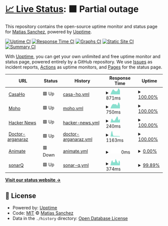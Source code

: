# [📈 Live Status](https://demo.upptime.js.org): <!--live status--> **🟧 Partial outage**

This repository contains the open-source uptime monitor and status page for [Matias Sanchez](https://demo.upptime.js.org), powered by [Upptime](https://github.com/upptime/upptime).

[![Uptime CI](https://github.com/MatiasL13/status-page/workflows/Uptime%20CI/badge.svg)](https://github.com/MatiasL13/status-page/actions?query=workflow%3A%22Uptime+CI%22)
[![Response Time CI](https://github.com/MatiasL13/status-page/workflows/Response%20Time%20CI/badge.svg)](https://github.com/MatiasL13/status-page/actions?query=workflow%3A%22Response+Time+CI%22)
[![Graphs CI](https://github.com/MatiasL13/status-page/workflows/Graphs%20CI/badge.svg)](https://github.com/MatiasL13/status-page/actions?query=workflow%3A%22Graphs+CI%22)
[![Static Site CI](https://github.com/MatiasL13/status-page/workflows/Static%20Site%20CI/badge.svg)](https://github.com/MatiasL13/status-page/actions?query=workflow%3A%22Static+Site+CI%22)
[![Summary CI](https://github.com/MatiasL13/status-page/workflows/Summary%20CI/badge.svg)](https://github.com/MatiasL13/status-page/actions?query=workflow%3A%22Summary+CI%22)

With [Upptime](https://upptime.js.org), you can get your own unlimited and free uptime monitor and status page, powered entirely by a GitHub repository. We use [Issues](https://github.com/MatiasL13/status-page/issues) as incident reports, [Actions](https://github.com/MatiasL13/status-page/actions) as uptime monitors, and [Pages](https://demo.upptime.js.org) for the status page.

<!--start: status pages-->
<!-- This summary is generated by Upptime (https://github.com/upptime/upptime) -->
<!-- Do not edit this manually, your changes will be overwritten -->
<!-- prettier-ignore -->
| URL | Status | History | Response Time | Uptime |
| --- | ------ | ------- | ------------- | ------ |
| <img alt="" src="https://icons.duckduckgo.com/ip3/www.intranet-casaho.com.ar.ico" height="13"> [CasaHo](http://www.intranet-casaho.com.ar) | 🟩 Up | [casa-ho.yml](https://github.com/MatiasL13/status-page/commits/HEAD/history/casa-ho.yml) | <details><summary><img alt="Response time graph" src="./graphs/casa-ho/response-time-week.png" height="20"> 871ms</summary><br><a href="https://demo.upptime.js.org/history/casa-ho"><img alt="Response time 1148" src="https://img.shields.io/endpoint?url=https%3A%2F%2Fraw.githubusercontent.com%2FMatiasL13%2Fstatus-page%2FHEAD%2Fapi%2Fcasa-ho%2Fresponse-time.json"></a><br><a href="https://demo.upptime.js.org/history/casa-ho"><img alt="24-hour response time 794" src="https://img.shields.io/endpoint?url=https%3A%2F%2Fraw.githubusercontent.com%2FMatiasL13%2Fstatus-page%2FHEAD%2Fapi%2Fcasa-ho%2Fresponse-time-day.json"></a><br><a href="https://demo.upptime.js.org/history/casa-ho"><img alt="7-day response time 871" src="https://img.shields.io/endpoint?url=https%3A%2F%2Fraw.githubusercontent.com%2FMatiasL13%2Fstatus-page%2FHEAD%2Fapi%2Fcasa-ho%2Fresponse-time-week.json"></a><br><a href="https://demo.upptime.js.org/history/casa-ho"><img alt="30-day response time 1273" src="https://img.shields.io/endpoint?url=https%3A%2F%2Fraw.githubusercontent.com%2FMatiasL13%2Fstatus-page%2FHEAD%2Fapi%2Fcasa-ho%2Fresponse-time-month.json"></a><br><a href="https://demo.upptime.js.org/history/casa-ho"><img alt="1-year response time 1143" src="https://img.shields.io/endpoint?url=https%3A%2F%2Fraw.githubusercontent.com%2FMatiasL13%2Fstatus-page%2FHEAD%2Fapi%2Fcasa-ho%2Fresponse-time-year.json"></a></details> | <details><summary><a href="https://demo.upptime.js.org/history/casa-ho">100.00%</a></summary><a href="https://demo.upptime.js.org/history/casa-ho"><img alt="All-time uptime 99.90%" src="https://img.shields.io/endpoint?url=https%3A%2F%2Fraw.githubusercontent.com%2FMatiasL13%2Fstatus-page%2FHEAD%2Fapi%2Fcasa-ho%2Fuptime.json"></a><br><a href="https://demo.upptime.js.org/history/casa-ho"><img alt="24-hour uptime 100.00%" src="https://img.shields.io/endpoint?url=https%3A%2F%2Fraw.githubusercontent.com%2FMatiasL13%2Fstatus-page%2FHEAD%2Fapi%2Fcasa-ho%2Fuptime-day.json"></a><br><a href="https://demo.upptime.js.org/history/casa-ho"><img alt="7-day uptime 100.00%" src="https://img.shields.io/endpoint?url=https%3A%2F%2Fraw.githubusercontent.com%2FMatiasL13%2Fstatus-page%2FHEAD%2Fapi%2Fcasa-ho%2Fuptime-week.json"></a><br><a href="https://demo.upptime.js.org/history/casa-ho"><img alt="30-day uptime 100.00%" src="https://img.shields.io/endpoint?url=https%3A%2F%2Fraw.githubusercontent.com%2FMatiasL13%2Fstatus-page%2FHEAD%2Fapi%2Fcasa-ho%2Fuptime-month.json"></a><br><a href="https://demo.upptime.js.org/history/casa-ho"><img alt="1-year uptime 99.90%" src="https://img.shields.io/endpoint?url=https%3A%2F%2Fraw.githubusercontent.com%2FMatiasL13%2Fstatus-page%2FHEAD%2Fapi%2Fcasa-ho%2Fuptime-year.json"></a></details>
| <img alt="" src="https://icons.duckduckgo.com/ip3/www.intranet-moho.com.ar.ico" height="13"> [Moho](http://www.intranet-moho.com.ar) | 🟩 Up | [moho.yml](https://github.com/MatiasL13/status-page/commits/HEAD/history/moho.yml) | <details><summary><img alt="Response time graph" src="./graphs/moho/response-time-week.png" height="20"> 750ms</summary><br><a href="https://demo.upptime.js.org/history/moho"><img alt="Response time 846" src="https://img.shields.io/endpoint?url=https%3A%2F%2Fraw.githubusercontent.com%2FMatiasL13%2Fstatus-page%2FHEAD%2Fapi%2Fmoho%2Fresponse-time.json"></a><br><a href="https://demo.upptime.js.org/history/moho"><img alt="24-hour response time 595" src="https://img.shields.io/endpoint?url=https%3A%2F%2Fraw.githubusercontent.com%2FMatiasL13%2Fstatus-page%2FHEAD%2Fapi%2Fmoho%2Fresponse-time-day.json"></a><br><a href="https://demo.upptime.js.org/history/moho"><img alt="7-day response time 750" src="https://img.shields.io/endpoint?url=https%3A%2F%2Fraw.githubusercontent.com%2FMatiasL13%2Fstatus-page%2FHEAD%2Fapi%2Fmoho%2Fresponse-time-week.json"></a><br><a href="https://demo.upptime.js.org/history/moho"><img alt="30-day response time 926" src="https://img.shields.io/endpoint?url=https%3A%2F%2Fraw.githubusercontent.com%2FMatiasL13%2Fstatus-page%2FHEAD%2Fapi%2Fmoho%2Fresponse-time-month.json"></a><br><a href="https://demo.upptime.js.org/history/moho"><img alt="1-year response time 799" src="https://img.shields.io/endpoint?url=https%3A%2F%2Fraw.githubusercontent.com%2FMatiasL13%2Fstatus-page%2FHEAD%2Fapi%2Fmoho%2Fresponse-time-year.json"></a></details> | <details><summary><a href="https://demo.upptime.js.org/history/moho">100.00%</a></summary><a href="https://demo.upptime.js.org/history/moho"><img alt="All-time uptime 99.93%" src="https://img.shields.io/endpoint?url=https%3A%2F%2Fraw.githubusercontent.com%2FMatiasL13%2Fstatus-page%2FHEAD%2Fapi%2Fmoho%2Fuptime.json"></a><br><a href="https://demo.upptime.js.org/history/moho"><img alt="24-hour uptime 100.00%" src="https://img.shields.io/endpoint?url=https%3A%2F%2Fraw.githubusercontent.com%2FMatiasL13%2Fstatus-page%2FHEAD%2Fapi%2Fmoho%2Fuptime-day.json"></a><br><a href="https://demo.upptime.js.org/history/moho"><img alt="7-day uptime 100.00%" src="https://img.shields.io/endpoint?url=https%3A%2F%2Fraw.githubusercontent.com%2FMatiasL13%2Fstatus-page%2FHEAD%2Fapi%2Fmoho%2Fuptime-week.json"></a><br><a href="https://demo.upptime.js.org/history/moho"><img alt="30-day uptime 100.00%" src="https://img.shields.io/endpoint?url=https%3A%2F%2Fraw.githubusercontent.com%2FMatiasL13%2Fstatus-page%2FHEAD%2Fapi%2Fmoho%2Fuptime-month.json"></a><br><a href="https://demo.upptime.js.org/history/moho"><img alt="1-year uptime 99.94%" src="https://img.shields.io/endpoint?url=https%3A%2F%2Fraw.githubusercontent.com%2FMatiasL13%2Fstatus-page%2FHEAD%2Fapi%2Fmoho%2Fuptime-year.json"></a></details>
| <img alt="" src="https://icons.duckduckgo.com/ip3/news.ycombinator.com.ico" height="13"> [Hacker News](https://news.ycombinator.com) | 🟩 Up | [hacker-news.yml](https://github.com/MatiasL13/status-page/commits/HEAD/history/hacker-news.yml) | <details><summary><img alt="Response time graph" src="./graphs/hacker-news/response-time-week.png" height="20"> 240ms</summary><br><a href="https://demo.upptime.js.org/history/hacker-news"><img alt="Response time 296" src="https://img.shields.io/endpoint?url=https%3A%2F%2Fraw.githubusercontent.com%2FMatiasL13%2Fstatus-page%2FHEAD%2Fapi%2Fhacker-news%2Fresponse-time.json"></a><br><a href="https://demo.upptime.js.org/history/hacker-news"><img alt="24-hour response time 259" src="https://img.shields.io/endpoint?url=https%3A%2F%2Fraw.githubusercontent.com%2FMatiasL13%2Fstatus-page%2FHEAD%2Fapi%2Fhacker-news%2Fresponse-time-day.json"></a><br><a href="https://demo.upptime.js.org/history/hacker-news"><img alt="7-day response time 240" src="https://img.shields.io/endpoint?url=https%3A%2F%2Fraw.githubusercontent.com%2FMatiasL13%2Fstatus-page%2FHEAD%2Fapi%2Fhacker-news%2Fresponse-time-week.json"></a><br><a href="https://demo.upptime.js.org/history/hacker-news"><img alt="30-day response time 253" src="https://img.shields.io/endpoint?url=https%3A%2F%2Fraw.githubusercontent.com%2FMatiasL13%2Fstatus-page%2FHEAD%2Fapi%2Fhacker-news%2Fresponse-time-month.json"></a><br><a href="https://demo.upptime.js.org/history/hacker-news"><img alt="1-year response time 308" src="https://img.shields.io/endpoint?url=https%3A%2F%2Fraw.githubusercontent.com%2FMatiasL13%2Fstatus-page%2FHEAD%2Fapi%2Fhacker-news%2Fresponse-time-year.json"></a></details> | <details><summary><a href="https://demo.upptime.js.org/history/hacker-news">100.00%</a></summary><a href="https://demo.upptime.js.org/history/hacker-news"><img alt="All-time uptime 99.95%" src="https://img.shields.io/endpoint?url=https%3A%2F%2Fraw.githubusercontent.com%2FMatiasL13%2Fstatus-page%2FHEAD%2Fapi%2Fhacker-news%2Fuptime.json"></a><br><a href="https://demo.upptime.js.org/history/hacker-news"><img alt="24-hour uptime 100.00%" src="https://img.shields.io/endpoint?url=https%3A%2F%2Fraw.githubusercontent.com%2FMatiasL13%2Fstatus-page%2FHEAD%2Fapi%2Fhacker-news%2Fuptime-day.json"></a><br><a href="https://demo.upptime.js.org/history/hacker-news"><img alt="7-day uptime 100.00%" src="https://img.shields.io/endpoint?url=https%3A%2F%2Fraw.githubusercontent.com%2FMatiasL13%2Fstatus-page%2FHEAD%2Fapi%2Fhacker-news%2Fuptime-week.json"></a><br><a href="https://demo.upptime.js.org/history/hacker-news"><img alt="30-day uptime 99.96%" src="https://img.shields.io/endpoint?url=https%3A%2F%2Fraw.githubusercontent.com%2FMatiasL13%2Fstatus-page%2FHEAD%2Fapi%2Fhacker-news%2Fuptime-month.json"></a><br><a href="https://demo.upptime.js.org/history/hacker-news"><img alt="1-year uptime 99.96%" src="https://img.shields.io/endpoint?url=https%3A%2F%2Fraw.githubusercontent.com%2FMatiasL13%2Fstatus-page%2FHEAD%2Fapi%2Fhacker-news%2Fuptime-year.json"></a></details>
| <img alt="" src="https://icons.duckduckgo.com/ip3/www.doctor-arganaraz.com.ar.ico" height="13"> [Doctor-arganaraz](http://www.doctor-arganaraz.com.ar) | 🟩 Up | [doctor-arganaraz.yml](https://github.com/MatiasL13/status-page/commits/HEAD/history/doctor-arganaraz.yml) | <details><summary><img alt="Response time graph" src="./graphs/doctor-arganaraz/response-time-week.png" height="20"> 1163ms</summary><br><a href="https://demo.upptime.js.org/history/doctor-arganaraz"><img alt="Response time 1072" src="https://img.shields.io/endpoint?url=https%3A%2F%2Fraw.githubusercontent.com%2FMatiasL13%2Fstatus-page%2FHEAD%2Fapi%2Fdoctor-arganaraz%2Fresponse-time.json"></a><br><a href="https://demo.upptime.js.org/history/doctor-arganaraz"><img alt="24-hour response time 286" src="https://img.shields.io/endpoint?url=https%3A%2F%2Fraw.githubusercontent.com%2FMatiasL13%2Fstatus-page%2FHEAD%2Fapi%2Fdoctor-arganaraz%2Fresponse-time-day.json"></a><br><a href="https://demo.upptime.js.org/history/doctor-arganaraz"><img alt="7-day response time 1163" src="https://img.shields.io/endpoint?url=https%3A%2F%2Fraw.githubusercontent.com%2FMatiasL13%2Fstatus-page%2FHEAD%2Fapi%2Fdoctor-arganaraz%2Fresponse-time-week.json"></a><br><a href="https://demo.upptime.js.org/history/doctor-arganaraz"><img alt="30-day response time 833" src="https://img.shields.io/endpoint?url=https%3A%2F%2Fraw.githubusercontent.com%2FMatiasL13%2Fstatus-page%2FHEAD%2Fapi%2Fdoctor-arganaraz%2Fresponse-time-month.json"></a><br><a href="https://demo.upptime.js.org/history/doctor-arganaraz"><img alt="1-year response time 767" src="https://img.shields.io/endpoint?url=https%3A%2F%2Fraw.githubusercontent.com%2FMatiasL13%2Fstatus-page%2FHEAD%2Fapi%2Fdoctor-arganaraz%2Fresponse-time-year.json"></a></details> | <details><summary><a href="https://demo.upptime.js.org/history/doctor-arganaraz">100.00%</a></summary><a href="https://demo.upptime.js.org/history/doctor-arganaraz"><img alt="All-time uptime 97.74%" src="https://img.shields.io/endpoint?url=https%3A%2F%2Fraw.githubusercontent.com%2FMatiasL13%2Fstatus-page%2FHEAD%2Fapi%2Fdoctor-arganaraz%2Fuptime.json"></a><br><a href="https://demo.upptime.js.org/history/doctor-arganaraz"><img alt="24-hour uptime 100.00%" src="https://img.shields.io/endpoint?url=https%3A%2F%2Fraw.githubusercontent.com%2FMatiasL13%2Fstatus-page%2FHEAD%2Fapi%2Fdoctor-arganaraz%2Fuptime-day.json"></a><br><a href="https://demo.upptime.js.org/history/doctor-arganaraz"><img alt="7-day uptime 100.00%" src="https://img.shields.io/endpoint?url=https%3A%2F%2Fraw.githubusercontent.com%2FMatiasL13%2Fstatus-page%2FHEAD%2Fapi%2Fdoctor-arganaraz%2Fuptime-week.json"></a><br><a href="https://demo.upptime.js.org/history/doctor-arganaraz"><img alt="30-day uptime 99.96%" src="https://img.shields.io/endpoint?url=https%3A%2F%2Fraw.githubusercontent.com%2FMatiasL13%2Fstatus-page%2FHEAD%2Fapi%2Fdoctor-arganaraz%2Fuptime-month.json"></a><br><a href="https://demo.upptime.js.org/history/doctor-arganaraz"><img alt="1-year uptime 98.23%" src="https://img.shields.io/endpoint?url=https%3A%2F%2Fraw.githubusercontent.com%2FMatiasL13%2Fstatus-page%2FHEAD%2Fapi%2Fdoctor-arganaraz%2Fuptime-year.json"></a></details>
| <img alt="" src="https://icons.duckduckgo.com/ip3/animatesrlsistema.com.ar.ico" height="13"> [Animate](http://animatesrlsistema.com.ar) | 🟥 Down | [animate.yml](https://github.com/MatiasL13/status-page/commits/HEAD/history/animate.yml) | <details><summary><img alt="Response time graph" src="./graphs/animate/response-time-week.png" height="20"> 0ms</summary><br><a href="https://demo.upptime.js.org/history/animate"><img alt="Response time 0" src="https://img.shields.io/endpoint?url=https%3A%2F%2Fraw.githubusercontent.com%2FMatiasL13%2Fstatus-page%2FHEAD%2Fapi%2Fanimate%2Fresponse-time.json"></a><br><a href="https://demo.upptime.js.org/history/animate"><img alt="24-hour response time 0" src="https://img.shields.io/endpoint?url=https%3A%2F%2Fraw.githubusercontent.com%2FMatiasL13%2Fstatus-page%2FHEAD%2Fapi%2Fanimate%2Fresponse-time-day.json"></a><br><a href="https://demo.upptime.js.org/history/animate"><img alt="7-day response time 0" src="https://img.shields.io/endpoint?url=https%3A%2F%2Fraw.githubusercontent.com%2FMatiasL13%2Fstatus-page%2FHEAD%2Fapi%2Fanimate%2Fresponse-time-week.json"></a><br><a href="https://demo.upptime.js.org/history/animate"><img alt="30-day response time 0" src="https://img.shields.io/endpoint?url=https%3A%2F%2Fraw.githubusercontent.com%2FMatiasL13%2Fstatus-page%2FHEAD%2Fapi%2Fanimate%2Fresponse-time-month.json"></a><br><a href="https://demo.upptime.js.org/history/animate"><img alt="1-year response time 0" src="https://img.shields.io/endpoint?url=https%3A%2F%2Fraw.githubusercontent.com%2FMatiasL13%2Fstatus-page%2FHEAD%2Fapi%2Fanimate%2Fresponse-time-year.json"></a></details> | <details><summary><a href="https://demo.upptime.js.org/history/animate">0.00%</a></summary><a href="https://demo.upptime.js.org/history/animate"><img alt="All-time uptime 0.00%" src="https://img.shields.io/endpoint?url=https%3A%2F%2Fraw.githubusercontent.com%2FMatiasL13%2Fstatus-page%2FHEAD%2Fapi%2Fanimate%2Fuptime.json"></a><br><a href="https://demo.upptime.js.org/history/animate"><img alt="24-hour uptime 0.00%" src="https://img.shields.io/endpoint?url=https%3A%2F%2Fraw.githubusercontent.com%2FMatiasL13%2Fstatus-page%2FHEAD%2Fapi%2Fanimate%2Fuptime-day.json"></a><br><a href="https://demo.upptime.js.org/history/animate"><img alt="7-day uptime 0.00%" src="https://img.shields.io/endpoint?url=https%3A%2F%2Fraw.githubusercontent.com%2FMatiasL13%2Fstatus-page%2FHEAD%2Fapi%2Fanimate%2Fuptime-week.json"></a><br><a href="https://demo.upptime.js.org/history/animate"><img alt="30-day uptime 1.38%" src="https://img.shields.io/endpoint?url=https%3A%2F%2Fraw.githubusercontent.com%2FMatiasL13%2Fstatus-page%2FHEAD%2Fapi%2Fanimate%2Fuptime-month.json"></a><br><a href="https://demo.upptime.js.org/history/animate"><img alt="1-year uptime 0.00%" src="https://img.shields.io/endpoint?url=https%3A%2F%2Fraw.githubusercontent.com%2FMatiasL13%2Fstatus-page%2FHEAD%2Fapi%2Fanimate%2Fuptime-year.json"></a></details>
| <img alt="" src="https://icons.duckduckgo.com/ip3/sonarqube.dev.securitize.io.ico" height="13"> [sonarQ](https://sonarqube.dev.securitize.io) | 🟩 Up | [sonar-q.yml](https://github.com/MatiasL13/status-page/commits/HEAD/history/sonar-q.yml) | <details><summary><img alt="Response time graph" src="./graphs/sonar-q/response-time-week.png" height="20"> 374ms</summary><br><a href="https://demo.upptime.js.org/history/sonar-q"><img alt="Response time 434" src="https://img.shields.io/endpoint?url=https%3A%2F%2Fraw.githubusercontent.com%2FMatiasL13%2Fstatus-page%2FHEAD%2Fapi%2Fsonar-q%2Fresponse-time.json"></a><br><a href="https://demo.upptime.js.org/history/sonar-q"><img alt="24-hour response time 391" src="https://img.shields.io/endpoint?url=https%3A%2F%2Fraw.githubusercontent.com%2FMatiasL13%2Fstatus-page%2FHEAD%2Fapi%2Fsonar-q%2Fresponse-time-day.json"></a><br><a href="https://demo.upptime.js.org/history/sonar-q"><img alt="7-day response time 374" src="https://img.shields.io/endpoint?url=https%3A%2F%2Fraw.githubusercontent.com%2FMatiasL13%2Fstatus-page%2FHEAD%2Fapi%2Fsonar-q%2Fresponse-time-week.json"></a><br><a href="https://demo.upptime.js.org/history/sonar-q"><img alt="30-day response time 337" src="https://img.shields.io/endpoint?url=https%3A%2F%2Fraw.githubusercontent.com%2FMatiasL13%2Fstatus-page%2FHEAD%2Fapi%2Fsonar-q%2Fresponse-time-month.json"></a><br><a href="https://demo.upptime.js.org/history/sonar-q"><img alt="1-year response time 413" src="https://img.shields.io/endpoint?url=https%3A%2F%2Fraw.githubusercontent.com%2FMatiasL13%2Fstatus-page%2FHEAD%2Fapi%2Fsonar-q%2Fresponse-time-year.json"></a></details> | <details><summary><a href="https://demo.upptime.js.org/history/sonar-q">99.89%</a></summary><a href="https://demo.upptime.js.org/history/sonar-q"><img alt="All-time uptime 95.46%" src="https://img.shields.io/endpoint?url=https%3A%2F%2Fraw.githubusercontent.com%2FMatiasL13%2Fstatus-page%2FHEAD%2Fapi%2Fsonar-q%2Fuptime.json"></a><br><a href="https://demo.upptime.js.org/history/sonar-q"><img alt="24-hour uptime 99.21%" src="https://img.shields.io/endpoint?url=https%3A%2F%2Fraw.githubusercontent.com%2FMatiasL13%2Fstatus-page%2FHEAD%2Fapi%2Fsonar-q%2Fuptime-day.json"></a><br><a href="https://demo.upptime.js.org/history/sonar-q"><img alt="7-day uptime 99.89%" src="https://img.shields.io/endpoint?url=https%3A%2F%2Fraw.githubusercontent.com%2FMatiasL13%2Fstatus-page%2FHEAD%2Fapi%2Fsonar-q%2Fuptime-week.json"></a><br><a href="https://demo.upptime.js.org/history/sonar-q"><img alt="30-day uptime 89.94%" src="https://img.shields.io/endpoint?url=https%3A%2F%2Fraw.githubusercontent.com%2FMatiasL13%2Fstatus-page%2FHEAD%2Fapi%2Fsonar-q%2Fuptime-month.json"></a><br><a href="https://demo.upptime.js.org/history/sonar-q"><img alt="1-year uptime 93.49%" src="https://img.shields.io/endpoint?url=https%3A%2F%2Fraw.githubusercontent.com%2FMatiasL13%2Fstatus-page%2FHEAD%2Fapi%2Fsonar-q%2Fuptime-year.json"></a></details>

<!--end: status pages-->

[**Visit our status website →**](https://demo.upptime.js.org)

## 📄 License

- Powered by: [Upptime](https://github.com/upptime/upptime)
- Code: [MIT](./LICENSE) © [Matias Sanchez](https://demo.upptime.js.org)
- Data in the `./history` directory: [Open Database License](https://opendatacommons.org/licenses/odbl/1-0/)
